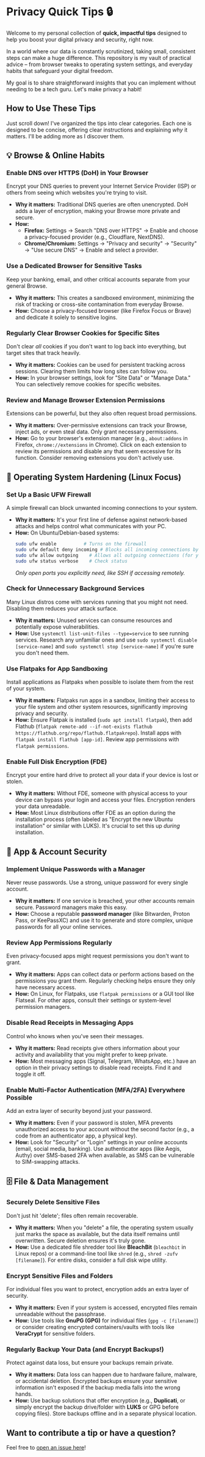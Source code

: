 # Privacy Quick Tips 🔒

Welcome to my personal collection of **quick, impactful tips** designed to help you boost your digital privacy and security, right now.

In a world where our data is constantly scrutinized, taking small, consistent steps can make a huge difference. This repository is my vault of practical advice – from browser tweaks to operating system settings, and everyday habits that safeguard your digital freedom.

My goal is to share straightforward insights that you can implement without needing to be a tech guru. Let's make privacy a habit!

## How to Use These Tips

Just scroll down! I've organized the tips into clear categories. Each one is designed to be concise, offering clear instructions and explaining *why* it matters. I'll be adding more as I discover them.

## 💡 Browse & Online Habits

### Enable DNS over HTTPS (DoH) in Your Browser
Encrypt your DNS queries to prevent your Internet Service Provider (ISP) or others from seeing which websites you're trying to visit.
* **Why it matters:** Traditional DNS queries are often unencrypted. DoH adds a layer of encryption, making your Browse more private and secure.
* **How:**
    * **Firefox:** Settings -> Search "DNS over HTTPS" -> Enable and choose a privacy-focused provider (e.g., Cloudflare, NextDNS).
    * **Chrome/Chromium:** Settings -> "Privacy and security" -> "Security" -> "Use secure DNS" -> Enable and select a provider.

### Use a Dedicated Browser for Sensitive Tasks
Keep your banking, email, and other critical accounts separate from your general Browse.
* **Why it matters:** This creates a sandboxed environment, minimizing the risk of tracking or cross-site contamination from everyday Browse.
* **How:** Choose a privacy-focused browser (like Firefox Focus or Brave) and dedicate it solely to sensitive logins.

### Regularly Clear Browser Cookies for Specific Sites
Don't clear *all* cookies if you don't want to log back into everything, but target sites that track heavily.
* **Why it matters:** Cookies can be used for persistent tracking across sessions. Clearing them limits how long sites can follow you.
* **How:** In your browser settings, look for "Site Data" or "Manage Data." You can selectively remove cookies for specific websites.

### Review and Manage Browser Extension Permissions
Extensions can be powerful, but they also often request broad permissions.
* **Why it matters:** Over-permissive extensions can track your Browse, inject ads, or even steal data. Only grant necessary permissions.
* **How:** Go to your browser's extension manager (e.g., `about:addons` in Firefox, `chrome://extensions` in Chrome). Click on each extension to review its permissions and disable any that seem excessive for its function. Consider removing extensions you don't actively use.

## 🐧 Operating System Hardening (Linux Focus)

### Set Up a Basic UFW Firewall
A simple firewall can block unwanted incoming connections to your system.
* **Why it matters:** It's your first line of defense against network-based attacks and helps control what communicates with your PC.
* **How:** On Ubuntu/Debian-based systems:
    ```bash
    sudo ufw enable          # Turns on the firewall
    sudo ufw default deny incoming # Blocks all incoming connections by default
    sudo ufw allow outgoing    # Allows all outgoing connections (for your internet use)
    sudo ufw status verbose    # Check status
    ```
    *Only open ports you explicitly need, like SSH if accessing remotely.*

### Check for Unnecessary Background Services
Many Linux distros come with services running that you might not need. Disabling them reduces your attack surface.
* **Why it matters:** Unused services can consume resources and potentially expose vulnerabilities.
* **How:** Use `systemctl list-unit-files --type=service` to see running services. Research any unfamiliar ones and use `sudo systemctl disable [service-name]` and `sudo systemctl stop [service-name]` if you're sure you don't need them.

### Use Flatpaks for App Sandboxing
Install applications as Flatpaks when possible to isolate them from the rest of your system.
* **Why it matters:** Flatpaks run apps in a sandbox, limiting their access to your file system and other system resources, significantly improving privacy and security.
* **How:** Ensure Flatpak is installed (`sudo apt install flatpak`), then add Flathub (`flatpak remote-add --if-not-exists flathub https://flathub.org/repo/flathub.flatpakrepo`). Install apps with `flatpak install flathub [app-id]`. Review app permissions with `flatpak permissions`.

### Enable Full Disk Encryption (FDE)
Encrypt your entire hard drive to protect all your data if your device is lost or stolen.
* **Why it matters:** Without FDE, someone with physical access to your device can bypass your login and access your files. Encryption renders your data unreadable.
* **How:** Most Linux distributions offer FDE as an option during the installation process (often labeled as "Encrypt the new Ubuntu installation" or similar with LUKS). It's crucial to set this up *during* installation.

## 🔐 App & Account Security

### Implement Unique Passwords with a Manager
Never reuse passwords. Use a strong, unique password for every single account.
* **Why it matters:** If one service is breached, your other accounts remain secure. Password managers make this easy.
* **How:** Choose a reputable **password manager** (like Bitwarden, Proton Pass, or KeePassXC) and use it to generate and store complex, unique passwords for all your online services.

### Review App Permissions Regularly
Even privacy-focused apps might request permissions you don't want to grant.
* **Why it matters:** Apps can collect data or perform actions based on the permissions you grant them. Regularly checking helps ensure they only have necessary access.
* **How:** On Linux, for Flatpaks, use `flatpak permissions` or a GUI tool like Flatseal. For other apps, consult their settings or system-level permission managers.

### Disable Read Receipts in Messaging Apps
Control who knows when you've seen their messages.
* **Why it matters:** Read receipts give others information about your activity and availability that you might prefer to keep private.
* **How:** Most messaging apps (Signal, Telegram, WhatsApp, etc.) have an option in their privacy settings to disable read receipts. Find it and toggle it off.

### Enable Multi-Factor Authentication (MFA/2FA) Everywhere Possible
Add an extra layer of security beyond just your password.
* **Why it matters:** Even if your password is stolen, MFA prevents unauthorized access to your account without the second factor (e.g., a code from an authenticator app, a physical key).
* **How:** Look for "Security" or "Login" settings in your online accounts (email, social media, banking). Use authenticator apps (like Aegis, Authy) over SMS-based 2FA when available, as SMS can be vulnerable to SIM-swapping attacks.

## 🗄️ File & Data Management

### Securely Delete Sensitive Files
Don't just hit 'delete'; files often remain recoverable.
* **Why it matters:** When you "delete" a file, the operating system usually just marks the space as available, but the data itself remains until overwritten. Secure deletion ensures it's truly gone.
* **How:** Use a dedicated file shredder tool like **BleachBit** (`bleachbit` in Linux repos) or a command-line tool like `shred` (e.g., `shred -zufv [filename]`). For entire disks, consider a full disk wipe utility.

### Encrypt Sensitive Files and Folders
For individual files you want to protect, encryption adds an extra layer of security.
* **Why it matters:** Even if your system is accessed, encrypted files remain unreadable without the passphrase.
* **How:** Use tools like **GnuPG (GPG)** for individual files (`gpg -c [filename]`) or consider creating encrypted containers/vaults with tools like **VeraCrypt** for sensitive folders.

### Regularly Backup Your Data (and Encrypt Backups!)
Protect against data loss, but ensure your backups remain private.
* **Why it matters:** Data loss can happen due to hardware failure, malware, or accidental deletion. Encrypted backups ensure your sensitive information isn't exposed if the backup media falls into the wrong hands.
* **How:** Use backup solutions that offer encryption (e.g., **Duplicati**, or simply encrypt the backup drive/folder with **LUKS** or GPG before copying files). Store backups offline and in a separate physical location.

## Want to contribute a tip or have a question?

Feel free to [open an issue here](https://github.com/Ghostio-cmd/privacy-quick-tips/issues)!
